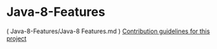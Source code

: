 # Java-8-Features
( Java-8-Features/Java-8 Features.md )
[Contribution guidelines for this project](docs/CONTRIBUTING.md)

